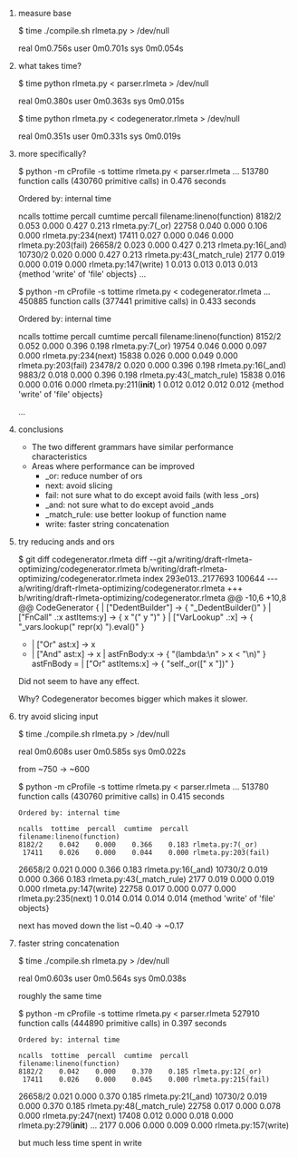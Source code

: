 1. measure base

    $ time ./compile.sh rlmeta.py > /dev/null

    real	0m0.756s
    user	0m0.701s
    sys		0m0.054s

2. what takes time?

    $ time python rlmeta.py < parser.rlmeta > /dev/null

    real	0m0.380s
    user	0m0.363s
    sys		0m0.015s

    $ time python rlmeta.py < codegenerator.rlmeta > /dev/null

    real	0m0.351s
    user	0m0.331s
    sys		0m0.019s

3. more specifically?

    $ python -m cProfile -s tottime rlmeta.py < parser.rlmeta
    ...
             513780 function calls (430760 primitive calls) in 0.476 seconds

   Ordered by: internal time

   ncalls  tottime  percall  cumtime  percall filename:lineno(function)
   8182/2    0.053    0.000    0.427    0.213 rlmeta.py:7(_or)
    22758    0.040    0.000    0.106    0.000 rlmeta.py:234(next)
    17411    0.027    0.000    0.046    0.000 rlmeta.py:203(fail)
  26658/2    0.023    0.000    0.427    0.213 rlmeta.py:16(_and)
  10730/2    0.020    0.000    0.427    0.213 rlmeta.py:43(_match_rule)
     2177    0.019    0.000    0.019    0.000 rlmeta.py:147(write)
        1    0.013    0.013    0.013    0.013 {method 'write' of 'file' objects}
    ...

    $ python -m cProfile -s tottime rlmeta.py < codegenerator.rlmeta
    ...
         450885 function calls (377441 primitive calls) in 0.433 seconds

   Ordered by: internal time

   ncalls  tottime  percall  cumtime  percall filename:lineno(function)
   8152/2    0.052    0.000    0.396    0.198 rlmeta.py:7(_or)
    19754    0.046    0.000    0.097    0.000 rlmeta.py:234(next)
    15838    0.026    0.000    0.049    0.000 rlmeta.py:203(fail)
  23478/2    0.020    0.000    0.396    0.198 rlmeta.py:16(_and)
   9883/2    0.018    0.000    0.396    0.198 rlmeta.py:43(_match_rule)
    15838    0.016    0.000    0.016    0.000 rlmeta.py:211(__init__)
        1    0.012    0.012    0.012    0.012 {method 'write' of 'file' objects}

    ...

4. conclusions

    * The two different grammars have similar performance characteristics
    * Areas where performance can be improved
        * _or: reduce number of ors
        * next: avoid slicing
        * fail: not sure what to do except avoid fails (with less _ors)
        * _and: not sure what to do except avoid _ands
        * _match_rule: use better lookup of function name
        * write: faster string concatenation

5. try reducing ands and ors

    $ git diff codegenerator.rlmeta
    diff --git a/writing/draft-rlmeta-optimizing/codegenerator.rlmeta b/writing/draft-rlmeta-optimizing/codegenerator.rlmeta
    index 293e013..2177693 100644
    --- a/writing/draft-rlmeta-optimizing/codegenerator.rlmeta
    +++ b/writing/draft-rlmeta-optimizing/codegenerator.rlmeta
    @@ -10,6 +10,8 @@ CodeGenerator {
         | ["DedentBuilder"]         -> { "_DedentBuilder()"                                  }
         | ["FnCall" .:x astItems:y] -> { x "(" y ")"                                         }
         | ["VarLookup" .:x]         -> { "_vars.lookup(" repr(x) ").eval()"                  }
    +    | ["Or" ast:x]              -> x
    +    | ["And" ast:x]             -> x
         | astFnBody:x               -> { "(lambda:\n" > x < "\n)" }
       astFnBody =
         | ["Or" astItems:x]         -> { "self._or([" x "])"                                 }

    Did not seem to have any effect.

    Why? Codegenerator becomes bigger which makes it slower.

6. try avoid slicing input

    $ time ./compile.sh rlmeta.py > /dev/null

    real	0m0.608s
    user	0m0.585s
    sys		0m0.022s

    from ~750 -> ~600

    $ python -m cProfile -s tottime rlmeta.py < parser.rlmeta
    ...
             513780 function calls (430760 primitive calls) in 0.415 seconds

       Ordered by: internal time

       ncalls  tottime  percall  cumtime  percall filename:lineno(function)
       8182/2    0.042    0.000    0.366    0.183 rlmeta.py:7(_or)
        17411    0.026    0.000    0.044    0.000 rlmeta.py:203(fail)
      26658/2    0.021    0.000    0.366    0.183 rlmeta.py:16(_and)
      10730/2    0.019    0.000    0.366    0.183 rlmeta.py:43(_match_rule)
         2177    0.019    0.000    0.019    0.000 rlmeta.py:147(write)
        22758    0.017    0.000    0.077    0.000 rlmeta.py:235(next)
            1    0.014    0.014    0.014    0.014 {method 'write' of 'file' objects}

    next has moved down the list ~0.40 -> ~0.17

7. faster string concatenation

    $ time ./compile.sh rlmeta.py > /dev/null

    real	0m0.603s
    user	0m0.564s
    sys		0m0.038s

    roughly the same time

    $ python -m cProfile -s tottime rlmeta.py < parser.rlmeta
             527910 function calls (444890 primitive calls) in 0.397 seconds

       Ordered by: internal time

       ncalls  tottime  percall  cumtime  percall filename:lineno(function)
       8182/2    0.042    0.000    0.370    0.185 rlmeta.py:12(_or)
        17411    0.026    0.000    0.045    0.000 rlmeta.py:215(fail)
      26658/2    0.021    0.000    0.370    0.185 rlmeta.py:21(_and)
      10730/2    0.019    0.000    0.370    0.185 rlmeta.py:48(_match_rule)
        22758    0.017    0.000    0.078    0.000 rlmeta.py:247(next)
        17408    0.012    0.000    0.018    0.000 rlmeta.py:279(__init__)
        ...
         2177    0.006    0.000    0.009    0.000 rlmeta.py:157(write)

    but much less time spent in write
